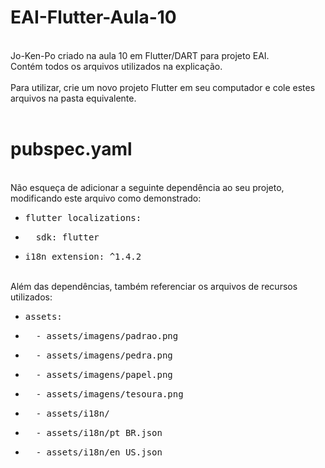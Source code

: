 # EAI-Flutter-Aula-10
<br>
Jo-Ken-Po criado na aula 10 em Flutter/DART para projeto EAI.<br>
Contém todos os arquivos utilizados na explicação.<br><br>
Para utilizar, crie um novo projeto Flutter em seu computador e cole estes arquivos na pasta equivalente.
<br><br>

# pubspec.yaml
<br>
Não esqueça de adicionar a seguinte dependência ao seu projeto, modificando este arquivo como demonstrado:<br>
<ul>
  <li><pre>flutter_localizations:</pre></li>
  <li><pre>  sdk: flutter</pre></li>
  <li><pre>i18n_extension: ^1.4.2</pre></li>
</ul>

<br>
Além das dependências, também referenciar os arquivos de recursos utilizados:
<ul>
  <li><pre>assets:</pre></li>
  <li><pre>  - assets/imagens/padrao.png</pre></li>
  <li><pre>  - assets/imagens/pedra.png</pre></li>
  <li><pre>  - assets/imagens/papel.png</pre></li>
  <li><pre>  - assets/imagens/tesoura.png</pre></li>
  <li><pre>  - assets/i18n/</pre></li>
  <li><pre>  - assets/i18n/pt_BR.json</pre></li>
  <li><pre>  - assets/i18n/en_US.json</pre></li>
</ul>

